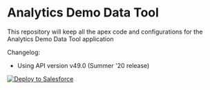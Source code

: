 # Analytics Demo Data Tool
This repository will keep all the apex code and configurations for the Analytics Demo Data Tool application


Changelog:

- Using API version v49.0 (Summer '20 release)

<a href="https://githubsfdeploy.herokuapp.com">
  <img alt="Deploy to Salesforce"
       src="https://raw.githubusercontent.com/afawcett/githubsfdeploy/master/deploy.png">
</a>
